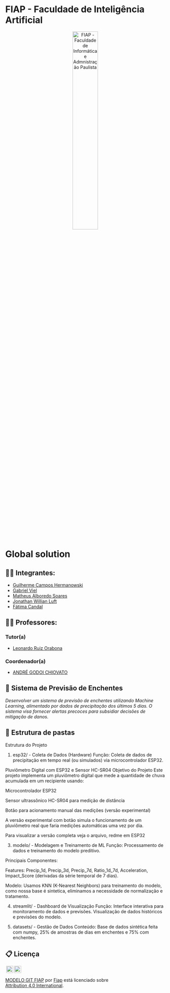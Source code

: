 # FIAP - Faculdade de Inteligência Artificial

<p align="center">
<a href= "https://www.fiap.com.br/"><img src="assets/logo-fiap.png" alt="FIAP - Faculdade de Informática e Admnistração Paulista" border="0" width=40% height=40%></a>
</p>

<br>

# Global solution

## 👨‍🎓 Integrantes: 
- <a href="https://www.linkedin.com/company/inova-fusca">Guilherme Campos Hermanowski </a>
- <a href="https://www.linkedin.com/company/inova-fusca">Gabriel Viel </a>
- <a href="https://www.linkedin.com/company/inova-fusca"> Matheus Alboredo Soares</a> 
- <a href="https://www.linkedin.com/company/inova-fusca">Jonathan Willian Luft </a>
- <a href="https://www.linkedin.com/company/inova-fusca">Fátima Candal</a>


## 👩‍🏫 Professores:

### Tutor(a) 
- <a href="https://www.linkedin.com/company/inova-fusca">Leonardo Ruiz Orabona</a>
### Coordenador(a)
- <a href="https://www.linkedin.com/company/inova-fusca">ANDRÉ GODOI CHIOVATO</a>


## 📜 Sistema de Previsão de Enchentes

*Desenvolver um sistema de previsão de enchentes utilizando Machine Learning, alimentado por dados de precipitação dos últimos 5 dias. O sistema visa fornecer alertas precoces para subsidiar decisões de mitigação de danos.*

## 📁 Estrutura de pastas

Estrutura do Projeto
1. esp32/ - Coleta de Dados (Hardware)
Função: Coleta de dados de precipitação em tempo real (ou simulados) via microcontrolador ESP32.


Pluviômetro Digital com ESP32 e Sensor HC-SR04
Objetivo do Projeto
Este projeto implementa um pluviômetro digital que mede a quantidade de chuva acumulada em um recipiente usando:

Microcontrolador ESP32

Sensor ultrassônico HC-SR04 para medição de distância

Botão para acionamento manual das medições (versão experimental)

A versão experimental com botão simula o funcionamento de um pluviômetro real que faria medições automáticas uma vez por dia.

Para visualizar a versão completa veja o arquivo, redme em ESP32

3. modelo/ - Modelagem e Treinamento de ML
Função: Processamento de dados e treinamento do modelo preditivo.

Principais Componentes:

Features:
Precip_1d, Precip_3d, Precip_7d, Ratio_1d_7d, Acceleration, Impact_Score (derivadas da série temporal de 7 dias).

Modelo:
Usamos KNN (K-Nearest Neighbors) para treinamento do modelo, como nossa base é sintetica, eliminamos a necessidade de normalização e tratamento.

4. streamlit/ - Dashboard de Visualização
Função: Interface interativa para monitoramento de dados e previsões.
Visualização de dados históricos e previsões do modelo.

5. datasets/ - Gestão de Dados
Conteúdo:
Base de dados sintética feita com numpy, 25% de amostras de dias em enchentes e 75% com enchentes.

## 📋 Licença

<img style="height:22px!important;margin-left:3px;vertical-align:text-bottom;" src="https://mirrors.creativecommons.org/presskit/icons/cc.svg?ref=chooser-v1"><img style="height:22px!important;margin-left:3px;vertical-align:text-bottom;" src="https://mirrors.creativecommons.org/presskit/icons/by.svg?ref=chooser-v1"><p xmlns:cc="http://creativecommons.org/ns#" xmlns:dct="http://purl.org/dc/terms/"><a property="dct:title" rel="cc:attributionURL" href="https://github.com/agodoi/template">MODELO GIT FIAP</a> por <a rel="cc:attributionURL dct:creator" property="cc:attributionName" href="https://fiap.com.br">Fiap</a> está licenciado sobre <a href="http://creativecommons.org/licenses/by/4.0/?ref=chooser-v1" target="_blank" rel="license noopener noreferrer" style="display:inline-block;">Attribution 4.0 International</a>.</p>


